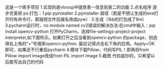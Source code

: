 这是一个练手项目
1.实现的是vlooup中提炼表一信息到表二的功能
2.点名程序
逐步完善把
ps:打包：1.pip pyinstaller 2.pyinstaller 路径（若是不想让生成的exe打开时有命令行，那就把文件后缀名改成pyw） 3.生成（1kb的打包成了8m）
3.pycharm运行时，no module named cv2错误的解决办法:在cmd中输入：pip install opencv-python  打开PyCharm，选择file-settings-project-project interpreter,如下图所示。如果打开之后没看到opencv-python 的package，则选择右上角的“+”号搜索opencv-python. 最后记得点击右下角的应用。Apply+OK即可，如果还不行重启pycharm
4.模块下载Pillow，代码写PIL！即再将from Pillow import Image改成from PIL import Image
5.截图 代码是抄的，只希望以后能写出自己的代码

